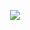 <p align="center">
  <img src="https://skillicons.dev/icons?i=python,cpp,arch,nix,lua,github,bash,neovim,git,html,css,javascript,vscode,react,mysql" />
</p>
